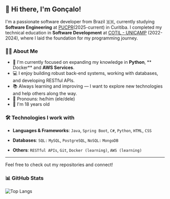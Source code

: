 ## 👋 Hi there, I'm Gonçalo!

I'm a passionate software developer from Brazil 🇧🇷, currently studying **Software Engineering** at <a href="https://www.pucpr.br/" target="_blank">PUCPR</a>(2025-current) in Curitiba. I completed my technical education in **Software Development** at <a href="https://www.cotil.unicamp.br/" target="_blank">COTIL - UNICAMP</a>
(2022-2024), where I laid the foundation for my programming journey.

### 👨‍💻 About Me

* 🔭 I'm currently focused on expanding my knowledge in **Python**, **  Docker** and **AWS Services**.
* 💻 I enjoy building robust back-end systems, working with databases, and developing RESTful APIs.
* 📚 Always learning and improving — I want to explore new technologies and help others along the way.
* 🧑 Pronouns: he/him (ele/dele)
* 🎂 I'm 18 years old

### 🛠️ Technologies I work with

* **Languages & Frameworks**:
  `Java`, `Spring Boot`, `C#`, `Python`, `HTML`, `CSS`

* **Databases**:
  `SQL:` `MySQL`, `PostgreSQL`, `NoSQL:` `MongoDB`

* **Others**:
  `RESTful APIs`, `Git`, `Docker (learning)`, `AWS (learning)`

---

Feel free to check out my repositories and connect!

### 📊 GitHub Stats

![Top Langs](https://github-readme-stats.vercel.app/api/top-langs/?username=goncalohenrique\&layout=compact\&theme=tokyonight)
